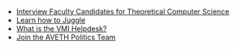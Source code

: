 * [Interview Faculty Candidates for Theoretical Computer Science](#interview-faculty-candidates-for-theoretical-computer-science)
* [Learn how to Juggle](#learn-how-to-juggle)
* [What is the VMI Helpdesk?](#what-is-the-vmi-helpdesk)
* [Join the AVETH Politics Team](#join-the-aveth-politics-team)
